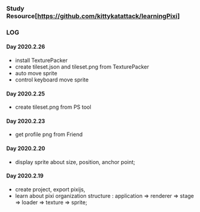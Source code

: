 ### Study Resource[https://github.com/kittykatattack/learningPixi]
### LOG
#### Day 2020.2.26
 - install TexturePacker
 - create tileset.json and tileset.png from TexturePacker
 - auto move sprite
 - control keyboard move sprite

#### Day 2020.2.25
 - create tileset.png from PS tool

#### Day 2020.2.23
 - get profile png from Friend

#### Day 2020.2.20
 - display sprite about size, position, anchor point;

#### Day 2020.2.19
 - create project, export pixijs,
 - learn about pixi organization structure : application => renderer => stage => loader => texture => sprite;

